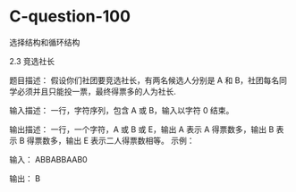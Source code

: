 # C-question-100
 选择结构和循环结构

2.3 竞选社长

题目描述：
假设你们社团要竞选社长，有两名候选人分别是 A 和 B，社团每名同学必须并且只能投一票，最终得票多的人为社长. 

输入描述：
一行，字符序列，包含 A 或 B，输入以字符 0 结束。 

输出描述：
一行，一个字符，A 或 B 或 E，输出 A 表示 A 得票数多，输出 B 表示 B 得票数多，输出 E 表示二人得票数相等。 示例：

输入：
ABBABBAAB0

输出：
B